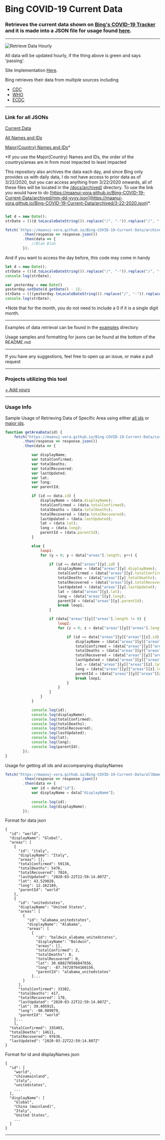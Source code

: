 # Bing COVID-19 Current Data

### Retrieves the current data shown on [Bing's COVID-19 Tracker](https://www.bing.com/covid) and it is made into a JSON file for usage found [here](https://maanuj-vora.github.io/Bing-COVID-19-Current-Data/currentData.json).

---

![Retrieve Data Hourly](https://github.com/Maanuj-Vora/Bing-COVID-19-Current-Data/workflows/Retrieve%20Data%20Hourly/badge.svg)

All data will be updated hourly, if the thing above is green and says 'passing'.

Site Implementation [Here](https://maanuj-vora.github.io/coronavirus-statistics/currentData.html).

Bing retrieves their data from multiple sources including
 - [CDC](https://www.cdc.gov/coronavirus/2019-ncov/index.html)
 - [WHO](https://www.who.int/emergencies/diseases/novel-coronavirus-2019)
 - [ECDC](https://www.ecdc.europa.eu/en/novel-coronavirus-china)

---

### Link for all JSONs

[Current Data](https://maanuj-vora.github.io/Bing-COVID-19-Current-Data/currentData.json)


[All Names and IDs](https://maanuj-vora.github.io/Bing-COVID-19-Current-Data/allNamesIDs.json)


[Major(Country) Names and IDs](https://maanuj-vora.github.io/Bing-COVID-19-Current-Data/countryNamesIDs.json)*

*If you use the Major(Country) Names and IDs, the order of the countrys/areas are in from most impacted to least impacted


This repository also archives the data each day, and since Bing only provides us with daily data, I do not have access to prior data as of 3/22/2020, but you can access anything from 3/22/2020 onwards, all of these files will be located in the [/docs/archived/](docs/archived/) directory. To use the link you would have to do [https://maanuj-vora.github.io/Bing-COVID-19-Current-Data/archived/mm-dd-yyyy.json](https://maanuj-vora.github.io/Bing-COVID-19-Current-Data/archived/3-22-2020.json)*. 

```javascript

let d = new Date();
strDate = (((d.toLocaleDateString()).replace("/", "-")).replace("/", "-"));

fetch(`https://maanuj-vora.github.io/Bing-COVID-19-Current-Data/archived/${strDate}.json`)
        .then(response => response.json())
        .then(data => {
            //Blah Blah
        });
```

And if you want to access the day before, this code may come in handy
```javascript
let d = new Date();
strDate = (((d.toLocaleDateString()).replace("/", "-")).replace("/", "-"));
console.log(strDate);

var yesterday = new Date()
yesterday.setDate(d.getDate() - 1);
strDate = (((yesterday.toLocaleDateString()).replace("/", "-")).replace("/", "-"));
console.log(strDate);
```

*Note that for the month, you do not need to include a 0 if it is a single digit month.

---

Examples of data retrieval can be found in the [examples](examples/) directory

Usage samples and formatting for jsons can be found at the bottom of the README.md

---

If you have any suggestions, feel free to open up an issue, or make a pull request

---

### Projects utilizing this tool

[+ Add yours](https://github.com/Maanuj-Vora/Bing-COVID-19-Current-Data/edit/master/README.md)

---

### Usage Info

Sample Usage of Retrieving Data of Specific Area using either [all ids](docs/allNamesIDs.json) or [major ids](docs/countryNamesIDs.json).
```javascript
function getAreaData(id) {
    fetch("https://maanuj-vora.github.io/Bing-COVID-19-Current-Data/currentData.json")
        .then(response => response.json())
        .then(data => {

            var displayName;
            var totalConfirmed;
            var totalDeaths;
            var totalRecovered;
            var lastUpdated;
            var lat;
            var long;
            var parentId;

            if (id == data.id) {
                displayName = (data.displayName);
                totalConfirmed = (data.totalConfirmed);
                totalDeaths = (data.totalDeaths);
                totalRecovered = (data.totalRecovered);
                lastUpdated = (data.lastUpdated);
                lat = (data.lat);
                long = (data.long);
                parentId = (data.parentId);
            }

            else {
                loop1:
                for (y = 0; y < data["areas"].length; y++) {

                    if (id == data["areas"][y].id) {
                        displayName = (data["areas"][y].displayName);
                        totalConfirmed = (data["areas"][y].totalConfirmed);
                        totalDeaths = (data["areas"][y].totalDeaths);
                        totalRecovered = (data["areas"][y].totalRecovered);
                        lastUpdated = (data["areas"][y].lastUpdated);
                        lat = (data["areas"][y].lat);
                        long = (data["areas"][y].long);
                        parentId = (data["areas"][y].parentId);
                        break loop1;
                    }

                    if (data["areas"][y]["areas"].length != 0) {
                        loop2:
                        for (z = 0; z < data["areas"][y]["areas"].length; z++) {

                            if (id == data["areas"][y]["areas"][z].id) {
                                displayName = (data["areas"][y]["areas"][z].displayName);
                                totalConfirmed = (data["areas"][y]["areas"][z].totalConfirmed);
                                totalDeaths = (data["areas"][y]["areas"][z].totalDeaths);
                                totalRecovered = (data["areas"][y]["areas"][z].totalRecovered);
                                lastUpdated = (data["areas"][y]["areas"][z].lastUpdated);
                                lat = (data["areas"][y]["areas"][z].lat);
                                long = (data["areas"][y]["areas"][z].long);
                                parentId = (data["areas"][y]["areas"][z].parentId);
                                break loop1;
                            }
                        }
                    }
                }
            }

            console.log(id);
            console.log(displayName);
            console.log(totalConfirmed);
            console.log(totalDeaths);
            console.log(totalRecovered);
            console.log(lastUpdated);
            console.log(lat);
            console.log(long);
            console.log(parentId);
        });
}
```

Usage for getting all ids and accompanying displayNames
```javascript
fetch("https://maanuj-vora.github.io/Bing-COVID-19-Current-Data/allNamesIDs.json")
        .then(response => response.json())
        .then(data => {
            var id = data["id"];
            var displayName = data["displayName"];
            
            console.log(id);
            console.log(displayName);
        });
```

Format for data json
```
{
  "id": "world",
  "displayName": "Global",
  "areas": [
    {
      "id": "italy",
      "displayName": "Italy",
      "areas": [],
      "totalConfirmed": 59138,
      "totalDeaths": 5476,
      "totalRecovered": 7024,
      "lastUpdated": "2020-03-22T22:59:14.807Z",
      "lat": 43.529028,
      "long": 12.162184,
      "parentId": "world"
    },
    {
      "id": "unitedstates",
      "displayName": "United States",
      "areas": [
        {
          "id": "alabama_unitedstates",
          "displayName": "Alabama",
          "areas": [
            {
              "id": "baldwin_alabama_unitedstates",
              "displayName": "Baldwin",
              "areas": [],
              "totalConfirmed": 2,
              "totalDeaths": 0,
              "totalRecovered": 0,
              "lat": 30.688270568847656,
              "long": -87.74720764160156,
              "parentId": "alabama_unitedstates"
            }...
        }
      ],
      "totalConfirmed": 33382,
      "totalDeaths": 417,
      "totalRecovered": 178,
      "lastUpdated": "2020-03-22T22:59:14.807Z",
      "lat": 39.495915,
      "long": -98.989979,
      "parentId": "world"
    }...
    ],
  "totalConfirmed": 335403,
  "totalDeaths": 14611,
  "totalRecovered": 97636,
  "lastUpdated": "2020-03-22T22:59:14.807Z"
}
```

Format for id and displayNames json
```
{
  "id": [
    "world",
    "chinamainland",
    "italy",
    "unitedstates",
    ...
  ],
  "displayName": [
    "Global",
    "China (mainland)",
    "Italy",
    "United States",
    ...
  ]
}
```

---
